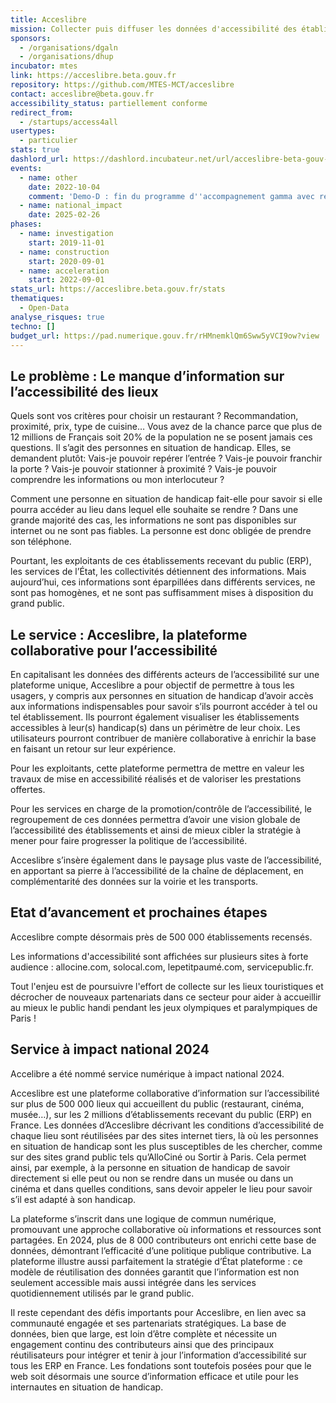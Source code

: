 ```yaml
---
title: Acceslibre
mission: Collecter puis diffuser les données d'accessibilité des établissements publics
sponsors:
  - /organisations/dgaln
  - /organisations/dhup
incubator: mtes
link: https://acceslibre.beta.gouv.fr
repository: https://github.com/MTES-MCT/acceslibre
contact: acceslibre@beta.gouv.fr
accessibility_status: partiellement conforme
redirect_from:
  - /startups/access4all
usertypes:
  - particulier
stats: true
dashlord_url: https://dashlord.incubateur.net/url/acceslibre-beta-gouv-fr/
events:
  - name: other
    date: 2022-10-04
    comment: 'Demo-D : fin du programme d''accompagnement gamma avec résultats clés - plus de 100 000 fiches ERP, go de réutilisation par google et servicepublic.fr'
  - name: national_impact
    date: 2025-02-26
phases:
  - name: investigation
    start: 2019-11-01
  - name: construction
    start: 2020-09-01
  - name: acceleration
    start: 2022-09-01
stats_url: https://acceslibre.beta.gouv.fr/stats
thematiques:
  - Open-Data
analyse_risques: true
techno: []
budget_url: https://pad.numerique.gouv.fr/rHMnemklQm6Sww5yVCI9ow?view
---
```

## Le problème : Le manque d’information sur l’accessibilité des lieux

Quels sont vos critères pour choisir un restaurant ? Recommandation, proximité, prix, type de cuisine… Vous avez de la chance parce que plus de 12 millions de Français soit 20% de la population ne se posent jamais ces questions. Il s’agit des personnes en situation de handicap. Elles, se demandent plutôt: Vais-je pouvoir repérer l’entrée ? Vais-je pouvoir franchir la porte ? Vais-je pouvoir stationner à proximité ? Vais-je pouvoir comprendre les informations ou mon interlocuteur ?

Comment une personne en situation de handicap fait-elle pour savoir si elle pourra accéder au lieu dans lequel elle souhaite se rendre ? Dans une grande majorité des cas, les informations ne sont pas disponibles sur internet ou ne sont pas fiables. La personne est donc obligée de prendre son téléphone.

Pourtant, les exploitants de ces établissements recevant du public (ERP), les services de l’État, les collectivités détiennent des informations. Mais aujourd’hui, ces informations sont éparpillées dans différents services, ne sont pas homogènes, et ne sont pas suffisamment mises à disposition du grand public.

## Le service : Acceslibre, la plateforme collaborative pour l’accessibilité

En capitalisant les données des différents acteurs de l’accessibilité sur une plateforme unique, Acceslibre a pour objectif de permettre à tous les usagers, y compris aux personnes en situation de handicap d’avoir accès aux informations indispensables pour savoir s’ils pourront accéder à tel ou tel établissement. Ils pourront également visualiser les établissements accessibles à leur(s) handicap(s) dans un périmètre de leur choix. Les utilisateurs pourront contribuer de manière collaborative à enrichir la base en faisant un retour sur leur expérience.

Pour les exploitants, cette plateforme permettra de mettre en valeur les travaux de mise en accessibilité réalisés et de valoriser les prestations offertes.

Pour les services en charge de la promotion/contrôle de l’accessibilité, le regroupement de ces données permettra d’avoir une vision globale de l’accessibilité des établissements et ainsi de mieux cibler la stratégie à mener pour faire progresser la politique de l’accessibilité.

Acceslibre s’insère également dans le paysage plus vaste de l’accessibilité, en apportant sa pierre à l’accessibilité de la chaîne de déplacement, en complémentarité des données sur la voirie et les transports.

## Etat d’avancement et prochaines étapes

Acceslibre compte désormais près de 500 000 établissements recensés.

Les informations d'accessibilité sont affichées sur plusieurs sites à forte audience : allocine.com, solocal.com, lepetitpaumé.com, servicepublic.fr.

Tout l'enjeu est de poursuivre l'effort de collecte sur les lieux touristiques et décrocher de nouveaux partenariats dans ce secteur pour aider à accueillir au mieux le public handi pendant les jeux olympiques et paralympiques de Paris !

## Service à impact national 2024

Accelibre a été nommé service numérique à impact national 2024.

Acceslibre est une plateforme collaborative d’information sur l’accessibilité sur plus de 500 000 lieux qui accueillent du public (restaurant, cinéma, musée…), sur les 2 millions d’établissements recevant du public (ERP) en France. Les données d’Acceslibre décrivant les conditions d’accessibilité de chaque lieu sont réutilisées par des sites internet tiers, là où les personnes en situation de handicap sont les plus susceptibles de les chercher, comme sur des sites grand public tels qu’AlloCiné ou Sortir à Paris. Cela permet ainsi, par exemple, à la personne en situation de handicap de savoir directement si elle peut ou non se rendre dans un musée ou dans un cinéma et dans quelles conditions, sans devoir appeler le lieu pour savoir s’il est adapté à son handicap.

La plateforme s’inscrit dans une logique de commun numérique, promouvant une approche collaborative où informations et ressources sont partagées. En 2024, plus de 8 000 contributeurs ont enrichi cette base de données, démontrant l’efficacité d’une politique publique contributive. La plateforme illustre aussi parfaitement la stratégie d’État plateforme : ce modèle de réutilisation des données garantit que l’information est non seulement accessible mais aussi intégrée dans les services quotidiennement utilisés par le grand public.

Il reste cependant des défis importants pour Acceslibre, en lien avec sa communauté engagée et ses partenariats stratégiques. La base de données, bien que large, est loin d’être complète et nécessite un engagement continu des contributeurs ainsi que des principaux réutilisateurs pour intégrer et tenir à jour l’information d’accessibilité sur tous les ERP en France. Les fondations sont toutefois posées pour que le web soit désormais une source d’information efficace et utile pour les internautes en situation de handicap.